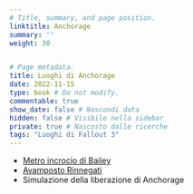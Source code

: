 ```yaml
---
# Title, summary, and page position.
linktitle: Anchorage
summary: ''
weight: 30


# Page metadata.
title: Luoghi di Anchorage 
date: 2022-11-15
type: book # Do not modify.
commentable: true
show_date: false # Nascondi data
hidden: false # Visibile nella sidebar
private: true # Nascosto dalle ricerche
tags: "Luoghi di Fallout 3"
---
```




<div class="fo3">


- [Metro incrocio di Bailey](/metro-incrocio-di-bailey-operation-anchorage)
- [Avamposto Rinnegati](avamposto-rinnegati-operation-anchorage)
- Simulazione della liberazione di Anchorage

</div>